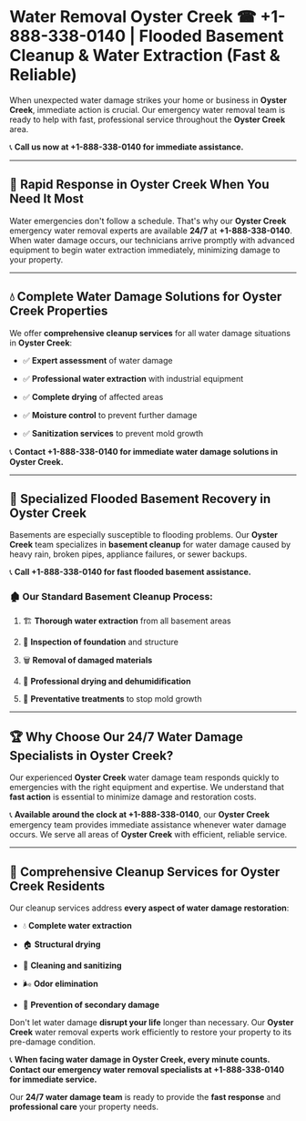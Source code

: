 # Water Removal Oyster Creek ☎ +1-888-338-0140 | Flooded Basement Cleanup & Water Extraction (Fast & Reliable)

When unexpected water damage strikes your home or business in **Oyster Creek**, immediate action is crucial. Our emergency water removal team is ready to help with fast, professional service throughout the **Oyster Creek** area. 

📞 **Call us now at +1-888-338-0140 for immediate assistance.**
---
## 🚀 Rapid Response in Oyster Creek When You Need It Most
Water emergencies don't follow a schedule. That's why our **Oyster Creek** emergency water removal experts are available **24/7** at **+1-888-338-0140**. When water damage occurs, our technicians arrive promptly with advanced equipment to begin water extraction immediately, minimizing damage to your property.
---
## 💧 Complete Water Damage Solutions for Oyster Creek Properties
We offer **comprehensive cleanup services** for all water damage situations in **Oyster Creek**:
- ✅ **Expert assessment** of water damage  
- ✅ **Professional water extraction** with industrial equipment  
- ✅ **Complete drying** of affected areas  
- ✅ **Moisture control** to prevent further damage  
- ✅ **Sanitization services** to prevent mold growth  
📞 **Contact +1-888-338-0140 for immediate water damage solutions in Oyster Creek.**
---
## 🌊 Specialized Flooded Basement Recovery in Oyster Creek
Basements are especially susceptible to flooding problems. Our **Oyster Creek** team specializes in **basement cleanup** for water damage caused by heavy rain, broken pipes, appliance failures, or sewer backups. 
📞 **Call +1-888-338-0140 for fast flooded basement assistance.**
### 🏚️ Our Standard Basement Cleanup Process:
1. 🏗️ **Thorough water extraction** from all basement areas  
2. 🔎 **Inspection of foundation** and structure  
3. 🗑️ **Removal of damaged materials**  
4. 💨 **Professional drying and dehumidification**  
5. 🚫 **Preventative treatments** to stop mold growth  
---
## 🏆 Why Choose Our 24/7 Water Damage Specialists in Oyster Creek?
Our experienced **Oyster Creek** water damage team responds quickly to emergencies with the right equipment and expertise. We understand that **fast action** is essential to minimize damage and restoration costs.
📞 **Available around the clock at +1-888-338-0140**, our **Oyster Creek** emergency team provides immediate assistance whenever water damage occurs. We serve all areas of **Oyster Creek** with efficient, reliable service.
---
## 🧹 Comprehensive Cleanup Services for Oyster Creek Residents
Our cleanup services address **every aspect of water damage restoration**:
- 💧 **Complete water extraction**  
- 🏠 **Structural drying**  
- 🧼 **Cleaning and sanitizing**  
- 🌬️ **Odor elimination**  
- 🚫 **Prevention of secondary damage**  
Don't let water damage **disrupt your life** longer than necessary. Our **Oyster Creek** water removal experts work efficiently to restore your property to its pre-damage condition.
📞 **When facing water damage in Oyster Creek, every minute counts. Contact our emergency water removal specialists at +1-888-338-0140 for immediate service.**
Our **24/7 water damage team** is ready to provide the **fast response** and **professional care** your property needs.
